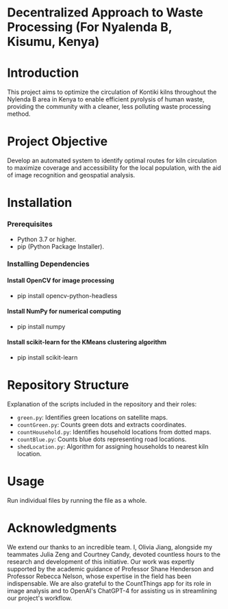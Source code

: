 
# Decentralized Approach to Waste Processing (For Nyalenda B, Kisumu, Kenya)

# Introduction #
This project aims to optimize the circulation of Kontiki kilns throughout the Nylenda B area in Kenya to enable efficient pyrolysis of human waste, providing the community with a cleaner, less polluting waste processing method.

# Project Objective #
Develop an automated system to identify optimal routes for kiln circulation to maximize coverage and accessibility for the local population, with the aid of image recognition and geospatial analysis.

# Installation #
### Prerequisites ###
- Python 3.7 or higher.
- pip (Python Package Installer).

### Installing Dependencies ###
#### Install OpenCV for image processing ####
- pip install opencv-python-headless

#### Install NumPy for numerical computing ####
- pip install numpy

#### Install scikit-learn for the KMeans clustering algorithm ####
- pip install scikit-learn

# Repository Structure #
Explanation of the scripts included in the repository and their roles:

- `green.py`: Identifies green locations on satellite maps.
- `countGreen.py`: Counts green dots and extracts coordinates.
- `countHousehold.py`: Identifies household locations from dotted maps.
- `countBlue.py`: Counts blue dots representing road locations.
- `shedLocation.py`: Algorithm for assigning households to nearest kiln location.

# Usage #
Run individual files by running the file as a whole.

# Acknowledgments #
We extend our thanks to an incredible team. I, Olivia Jiang, alongside my teammates Julia Zeng and Courtney Candy,  devoted countless hours to the research and development of this initiative. Our work was expertly supported by the academic guidance of Professor Shane Henderson and Professor Rebecca Nelson, whose expertise in the field has been indispensable. We are also grateful to the CountThings app for its role in image analysis and to OpenAI's ChatGPT-4 for assisting us in streamlining our project's workflow.
